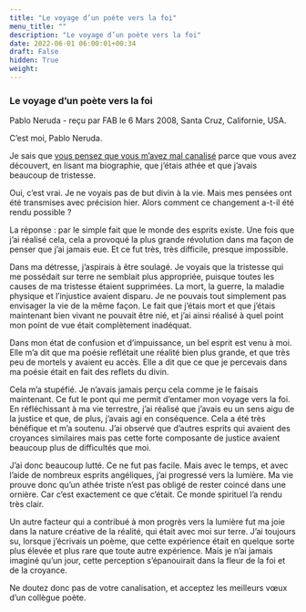```yaml
---
title: "Le voyage d’un poète vers la foi"
menu_title: ""
description: "Le voyage d’un poète vers la foi"
date: 2022-06-01 06:00:01+00:34
draft: False
hidden: True
weight:
---
```

### Le voyage d’un poète vers la foi

Pablo Neruda - reçu par FAB le 6 Mars 2008, Santa Cruz, Californie, USA.

C’est moi, Pablo Neruda.

Je sais que [vous pensez que vous m’avez mal canalisé](/fr-contemporary-messages/fr-contemporary-messages-by-date-order/fr-contemporary-messages-2008/fr-2008-3-5-2-fab-pablo-neruda/) parce que vous avez découvert, en lisant ma biographie, que j’étais athée et que j’avais beaucoup de tristesse.

Oui, c’est vrai. Je ne voyais pas de but divin à la vie. Mais mes pensées ont été transmises avec précision hier. Alors comment ce changement a-t-il été rendu possible ?

La réponse : par le simple fait que le monde des esprits existe. Une fois que j’ai réalisé cela, cela a provoqué la plus grande révolution dans ma façon de penser que j’ai jamais eue. Et ce fut très, très difficile, presque impossible.

Dans ma détresse, j’aspirais à être soulagé. Je voyais que la tristesse qui me possédait sur terre ne semblait plus appropriée, puisque toutes les causes de ma tristesse étaient supprimées. La mort, la guerre, la maladie physique et l’injustice avaient disparu. Je ne pouvais tout simplement pas envisager la vie de la même façon. Le fait que j’étais mort et que j’étais maintenant bien vivant ne pouvait être nié, et j’ai ainsi réalisé à quel point mon point de vue était complètement inadéquat.

Dans mon état de confusion et d’impuissance, un bel esprit est venu à moi. Elle m’a dit que ma poésie reflétait une réalité bien plus grande, et que très peu de mortels y avaient eu accès. Elle a dit que ce que je percevais dans ma poésie était en fait des reflets du divin.

Cela m’a stupéfié. Je n’avais jamais perçu cela comme je le faisais maintenant. Ce fut le pont qui me permit d’entamer mon voyage vers la foi. En réfléchissant à ma vie terrestre, j’ai réalisé que j’avais eu un sens aigu de la justice et que, de plus, j’avais agi en conséquence. Cela a été très bénéfique et m’a soutenu. J’ai observé que d’autres esprits qui avaient des croyances similaires mais pas cette forte composante de justice avaient beaucoup plus de difficultés que moi.

J’ai donc beaucoup lutté. Ce ne fut pas facile. Mais avec le temps, et avec l’aide de nombreux esprits angéliques, j’ai progressé vers la lumière. Ma vie prouve donc qu’un athée triste n’est pas obligé de rester coincé dans une ornière. Car c’est exactement ce que c’était. Ce monde spirituel l’a rendu très clair.

Un autre facteur qui a contribué à mon progrès vers la lumière fut ma joie dans la nature créative de la réalité, qui était avec moi sur terre. J’ai toujours su, lorsque j’écrivais un poème, que cette expérience était en quelque sorte plus élevée et plus rare que toute autre expérience. Mais je n’ai jamais imaginé qu’un jour, cette perception s’épanouirait dans la fleur de la foi et de la croyance.

Ne doutez donc pas de votre canalisation, et acceptez les meilleurs vœux d’un collègue poète.